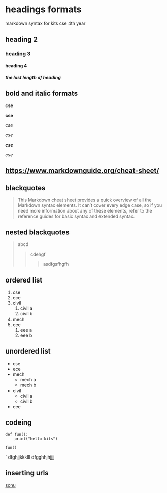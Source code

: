 # headings formats
markdown syntax for kits cse 4th year
## heading 2
### heading 3
#### heading 4
##### the last length of heading
## bold and italic formats
**cse**

__cse__

*cse*

_cse_

_**cse**_

_*cse*_
## https://www.markdownguide.org/cheat-sheet/
## blackquotes
> This Markdown cheat sheet provides a quick overview of all the Markdown syntax elements. It can’t cover every edge case, so if you need more information about any of these elements, refer to the reference guides for basic syntax and extended syntax.
## nested blackquotes
> abcd
>> cdehgf
>>> asdfgsfhgfh
## ordered list
1. cse
2. ece
3. civil
    1. civil a
    2. civil b
4. mech
5. eee
    1. eee a
    2. eee b
## unordered list
-  cse
-  ece
-  mech
    *  mech a
    *  mech b
-  civil
    *  civil a
    *  civil b
-  eee
## codeing

```
def fun():
    print("hello kits")
````
```
fun()
```
`
dfghjjkkklll
dfgghhjhjjjj
## inserting urls
[sonu](https://www.markdownguide.org/cheat-sheet/)

            
            
  
